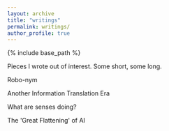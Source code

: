 ```yaml
---
layout: archive
title: "writings"
permalink: writings/
author_profile: true
---
```



{% include base_path %}

Pieces I wrote out of interest. Some short, some long.

Robo-nym

Another Information Translation Era

What are senses doing?

The 'Great Flattening' of AI
